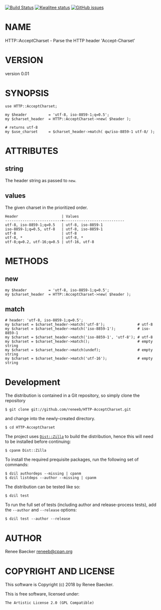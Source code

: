 [![Build Status](https://travis-ci.org/reneeb/HTTP-AcceptCharset.svg?branch=master)](https://travis-ci.org/reneeb/HTTP-AcceptCharset)
[![Kwalitee status](http://cpants.cpanauthors.org/dist/HTTP-AcceptCharset.png)](http://cpants.charsbar.org/dist/overview/HTTP-AcceptCharset)
[![GitHub issues](https://img.shields.io/github/issues/reneeb/HTTP-AcceptCharset.svg)](https://github.com/reneeb/HTTP-AcceptCharset/issues)

# NAME

HTTP::AcceptCharset - Parse the HTTP header 'Accept-Charset'

# VERSION

version 0.01

# SYNOPSIS

    use HTTP::AcceptCharset;
    
    my $header          = 'utf-8, iso-8859-1;q=0.5';
    my $charset_header  = HTTP::AcceptCharset->new( $header );
    
    # returns utf-8
    my $use_charset     = $charset_header->match( qw/iso-8859-1 utf-8/ );

# ATTRIBUTES

## string

The header string as passed to `new`.

## values

The given charset in the prioritized order.

    Header                    | Values
    --------------------------+----------------------------
    utf-8, iso-8859-1;q=0.5   | utf-8, iso-8859-1
    iso-8859-1;q=0.5, utf-8   | utf-8, iso-8859-1
    utf-8                     | utf-8
    utf-8, *                  | utf-8, *
    utf-8;q=0.2, utf-16;q=0.5 | utf-16, utf-8

# METHODS

## new

    my $header          = 'utf-8, iso-8859-1;q=0.5';
    my $charset_header  = HTTP::AcceptCharset->new( $header );

## match

    # header: 'utf-8, iso-8859-1;q=0.5';
    my $charset = $charset_header->match('utf-8');               # utf-8
    my $charset = $charset_header->match('iso-8859-1');          # iso-8859-1
    my $charset = $charset_header->match('iso-8859-1', 'utf-8'); # utf-8
    my $charset = $charset_header->match();                      # empty string
    my $charset = $charset_header->match(undef);                 # empty string
    my $charset = $charset_header->match('utf-16');              # empty string



# Development

The distribution is contained in a Git repository, so simply clone the
repository

```
$ git clone git://github.com/reneeb/HTTP-AcceptCharset.git
```

and change into the newly-created directory.

```
$ cd HTTP-AcceptCharset
```

The project uses [`Dist::Zilla`](https://metacpan.org/pod/Dist::Zilla) to
build the distribution, hence this will need to be installed before
continuing:

```
$ cpanm Dist::Zilla
```

To install the required prequisite packages, run the following set of
commands:

```
$ dzil authordeps --missing | cpanm
$ dzil listdeps --author --missing | cpanm
```

The distribution can be tested like so:

```
$ dzil test
```

To run the full set of tests (including author and release-process tests),
add the `--author` and `--release` options:

```
$ dzil test --author --release
```

# AUTHOR

Renee Baecker <reneeb@cpan.org>

# COPYRIGHT AND LICENSE

This software is Copyright (c) 2018 by Renee Baecker.

This is free software, licensed under:

    The Artistic License 2.0 (GPL Compatible)
